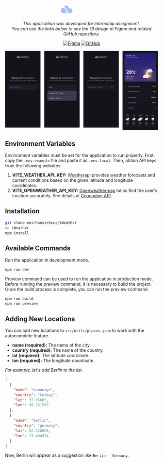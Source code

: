 <h3 align="center">
    <img src="src/assets/images/Marca.svg" width="200px">
</h3>
<div align="center">
    <p><i>This application was developed for internship assignment.<br> You can use the links below to see the UI design at Figma and related GitHub repository.</i></p>
    <a href="https://www.figma.com/file/CmZupOVTB1WkYfLwElyzLL/iWeather?type=design&node-id=3%3A376&mode=design&t=Fccntqhigcu1L8Xv-1" target="_blank"><img alt="Figma" src="https://img.shields.io/badge/figma-%23F24E1E.svg?style=for-the-badge&logo=figma&logoColor=white" width="80px"/></a>
    <a href="https://github.com/React-Staj-2024/staj-2024-assesment"><img alt="GitHub" src="https://img.shields.io/badge/github-%23121011.svg?style=for-the-badge&logo=github&logoColor=white" width="90px" target="_blank"/></a>
    <br>
    <br>
    <img src="screenshot.png">
</div>

## Environment Variables

Environment variables must be set for the application to run properly.
First, copy the `.env.example` file and paste it as `.env.local`.
Then, obtain API keys from the following websites:

1. **VITE_WEATHER_API_KEY:** [Weatherapi](https://www.weatherapi.com/) provides weather forecasts and current conditions based on the given latitude and longitude coordinates.
2. **VITE_OPENWEATHER_API_KEY:** [Openweathermap](https://openweathermap.org/) helps find the user's location accurately. See details at [Geocoding API](https://openweathermap.org/api/geocoding-api).

## Installation

```bash
git clone emirhansirkeci/iWeather
cd iWeather
npm install
```

## Available Commands

Run the application in development mode.

```bash
npm run dev
```

Preview command can be used to run the application in production mode. Before running the preview command, it is necessary to build the project. Once the build process is complete, you can run the preview command.

```bash
npm run build
npm run preview
```

## Adding New Locations

You can add new locations to `src/utils/places.json` to work with the autocomplete feature.

- **name (required):** The name of the city.
- **country (required):** The name of the country.
- **lat (required):** The latitude coordinate.
- **lon (required):** The longitude coordinate.

_For example, let's add Berlin to the list._

```json
[
  {
    "name": "osmaniye",
    "country": "turkey",
    "lat": 37.06805,
    "lon": 36.261589
  },
  {
    "name": "berlin",
    "country": "germany",
    "lat": 52.520008,
    "lon": 13.404954
  }
]
```

Now, Berlin will appear as a suggestion like `Berlin - Germany`.
